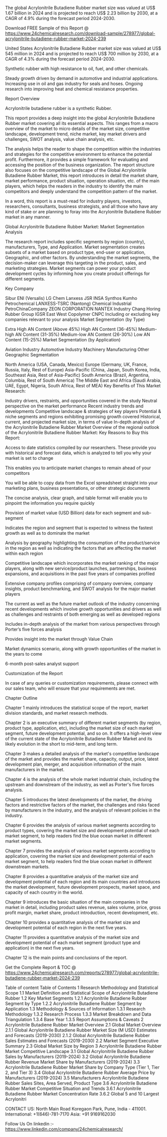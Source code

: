 The global Acrylonitrile Butadiene Rubber market size was valued at US$ 1.67 billion in 2024 and is projected to reach US$ 2.23 billion by 2030, at a CAGR of 4.9% during the forecast period 2024-2030.

Download FREE Sample of this Report @ https://www.24chemicalresearch.com/download-sample/278977/global-acrylonitrile-butadiene-rubber-market-2024-239

United States Acrylonitrile Butadiene Rubber market size was valued at US$ 545 million in 2024 and is projected to reach US$ 700 million by 2030, at a CAGR of 4.3% during the forecast period 2024-2030.

Synthetic rubber with high resistance to oil, fuel, and other chemicals.

Steady growth driven by demand in automotive and industrial applications. Increasing use in oil and gas industry for seals and hoses. Ongoing research into improving heat and chemical resistance properties.

Report Overview

Acrylonitrile butadiene rubber is a synthetic Rubber.

This report provides a deep insight into the global Acrylonitrile Butadiene Rubber market covering all its essential aspects. This ranges from a macro overview of the market to micro details of the market size, competitive landscape, development trend, niche market, key market drivers and challenges, SWOT analysis, value chain analysis, etc.

The analysis helps the reader to shape the competition within the industries and strategies for the competitive environment to enhance the potential profit. Furthermore, it provides a simple framework for evaluating and accessing the position of the business organization. The report structure also focuses on the competitive landscape of the Global Acrylonitrile Butadiene Rubber Market, this report introduces in detail the market share, market performance, product situation, operation situation, etc. of the main players, which helps the readers in the industry to identify the main competitors and deeply understand the competition pattern of the market.

In a word, this report is a must-read for industry players, investors, researchers, consultants, business strategists, and all those who have any kind of stake or are planning to foray into the Acrylonitrile Butadiene Rubber market in any manner.

Global Acrylonitrile Butadiene Rubber Market: Market Segmentation Analysis

The research report includes specific segments by region (country), manufacturers, Type, and Application. Market segmentation creates subsets of a market based on product type, end-user or application, Geographic, and other factors. By understanding the market segments, the decision-maker can leverage this targeting in the product, sales, and marketing strategies. Market segments can power your product development cycles by informing how you create product offerings for different segments.

Key Company

Sibur
ENI (Versalis)
LG Chem
Lanxess
JSR
INSA
Synthos
Kumho Petrochemical
LANXESS-TSRC (Nantong) Chemical Industrial
PetroChinaCompany
ZEON CORPORATION
NANTEX Industry
Chang Horing Rubber Group
IGSR
East West Copolymer
CNPC
Including or excluding key companies relevant to your analysis
Market Segmentation (by Type)

Extra High AN Content (Above 45%)
High AN Content (36-45%)
Medium-high AN Content (31-35%)
Medium-low AN Content (26-30%)
Low AN Content (15-25%)
Market Segmentation (by Application)

Aviation Industry
Automotive Industry
Machinery Manufacturing
Other
Geographic Segmentation

North America (USA, Canada, Mexico)
Europe (Germany, UK, France, Russia, Italy, Rest of Europe)
Asia-Pacific (China, Japan, South Korea, India, Southeast Asia, Rest of Asia-Pacific)
South America (Brazil, Argentina, Columbia, Rest of South America)
The Middle East and Africa (Saudi Arabia, UAE, Egypt, Nigeria, South Africa, Rest of MEA)
Key Benefits of This Market Research:

Industry drivers, restraints, and opportunities covered in the study
Neutral perspective on the market performance
Recent industry trends and developments
Competitive landscape & strategies of key players
Potential & niche segments and regions exhibiting promising growth covered
Historical, current, and projected market size, in terms of value
In-depth analysis of the Acrylonitrile Butadiene Rubber Market
Overview of the regional outlook of the Acrylonitrile Butadiene Rubber Market:
Key Reasons to Buy this Report:

Access to date statistics compiled by our researchers. These provide you with historical and forecast data, which is analyzed to tell you why your market is set to change

This enables you to anticipate market changes to remain ahead of your competitors

You will be able to copy data from the Excel spreadsheet straight into your marketing plans, business presentations, or other strategic documents

The concise analysis, clear graph, and table format will enable you to pinpoint the information you require quickly

Provision of market value (USD Billion) data for each segment and sub-segment

Indicates the region and segment that is expected to witness the fastest growth as well as to dominate the market

Analysis by geography highlighting the consumption of the product/service in the region as well as indicating the factors that are affecting the market within each region

Competitive landscape which incorporates the market ranking of the major players, along with new service/product launches, partnerships, business expansions, and acquisitions in the past five years of companies profiled

Extensive company profiles comprising of company overview, company insights, product benchmarking, and SWOT analysis for the major market players

The current as well as the future market outlook of the industry concerning recent developments which involve growth opportunities and drivers as well as challenges and restraints of both emerging as well as developed regions

Includes in-depth analysis of the market from various perspectives through Porter’s five forces analysis

Provides insight into the market through Value Chain

Market dynamics scenario, along with growth opportunities of the market in the years to come

6-month post-sales analyst support

Customization of the Report

In case of any queries or customization requirements, please connect with our sales team, who will ensure that your requirements are met.

Chapter Outline

Chapter 1 mainly introduces the statistical scope of the report, market division standards, and market research methods.

Chapter 2 is an executive summary of different market segments (by region, product type, application, etc), including the market size of each market segment, future development potential, and so on. It offers a high-level view of the current state of the Acrylonitrile Butadiene Rubber Market and its likely evolution in the short to mid-term, and long term.

Chapter 3 makes a detailed analysis of the market's competitive landscape of the market and provides the market share, capacity, output, price, latest development plan, merger, and acquisition information of the main manufacturers in the market.

Chapter 4 is the analysis of the whole market industrial chain, including the upstream and downstream of the industry, as well as Porter's five forces analysis.

Chapter 5 introduces the latest developments of the market, the driving factors and restrictive factors of the market, the challenges and risks faced by manufacturers in the industry, and the analysis of relevant policies in the industry.

Chapter 6 provides the analysis of various market segments according to product types, covering the market size and development potential of each market segment, to help readers find the blue ocean market in different market segments.

Chapter 7 provides the analysis of various market segments according to application, covering the market size and development potential of each market segment, to help readers find the blue ocean market in different downstream markets.

Chapter 8 provides a quantitative analysis of the market size and development potential of each region and its main countries and introduces the market development, future development prospects, market space, and capacity of each country in the world.

Chapter 9 introduces the basic situation of the main companies in the market in detail, including product sales revenue, sales volume, price, gross profit margin, market share, product introduction, recent development, etc.

Chapter 10 provides a quantitative analysis of the market size and development potential of each region in the next five years.

Chapter 11 provides a quantitative analysis of the market size and development potential of each market segment (product type and application) in the next five years.

Chapter 12 is the main points and conclusions of the report.

Get the Complete Report & TOC @ https://www.24chemicalresearch.com/reports/278977/global-acrylonitrile-butadiene-rubber-market-2024-239

Table of content
Table of Contents
1 Research Methodology and Statistical Scope
1.1 Market Definition and Statistical Scope of Acrylonitrile Butadiene Rubber
1.2 Key Market Segments
1.2.1 Acrylonitrile Butadiene Rubber Segment by Type
1.2.2 Acrylonitrile Butadiene Rubber Segment by Application
1.3 Methodology & Sources of Information
1.3.1 Research Methodology
1.3.2 Research Process
1.3.3 Market Breakdown and Data Triangulation
1.3.4 Base Year
1.3.5 Report Assumptions & Caveats
2 Acrylonitrile Butadiene Rubber Market Overview
2.1 Global Market Overview
2.1.1 Global Acrylonitrile Butadiene Rubber Market Size (M USD) Estimates and Forecasts (2019-2030)
2.1.2 Global Acrylonitrile Butadiene Rubber Sales Estimates and Forecasts (2019-2030)
2.2 Market Segment Executive Summary
2.3 Global Market Size by Region
3 Acrylonitrile Butadiene Rubber Market Competitive Landscape
3.1 Global Acrylonitrile Butadiene Rubber Sales by Manufacturers (2019-2024)
3.2 Global Acrylonitrile Butadiene Rubber Revenue Market Share by Manufacturers (2019-2024)
3.3 Acrylonitrile Butadiene Rubber Market Share by Company Type (Tier 1, Tier 2, and Tier 3)
3.4 Global Acrylonitrile Butadiene Rubber Average Price by Manufacturers (2019-2024)
3.5 Manufacturers Acrylonitrile Butadiene Rubber Sales Sites, Area Served, Product Type
3.6 Acrylonitrile Butadiene Rubber Market Competitive Situation and Trends
3.6.1 Acrylonitrile Butadiene Rubber Market Concentration Rate
3.6.2 Global 5 and 10 Largest Acrylonitri

CONTACT US:
North Main Road Koregaon Park, Pune, India - 411001.
International: +1(646)-781-7170
Asia: +91 9169162030

Follow Us On linkedin :- https://www.linkedin.com/company/24chemicalresearch/
